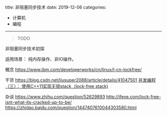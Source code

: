 title: 非阻塞同步技术
date: 2019-12-06
categories:
- 计算机
- 编程


---

> TODO

非阻塞同步技术初探

适用场景： 纯内存操作、非IO操作。

概念
https://www.ibm.com/developerworks/cn/linux/l-cn-lockfree/

干货
https://blog.csdn.net/liusuper2088/article/details/41047501
[并发编程（三）： 使用C++11实现无锁stack（lock-free stack)](https://blog.csdn.net/anzhsoft/article/details/19125619)

杂谈
https://www.zhihu.com/question/52629893
http://ifeve.com/lock-free-isnt-what-its-cracked-up-to-be/
https://zhidao.baidu.com/question/1447407610044303580.html
